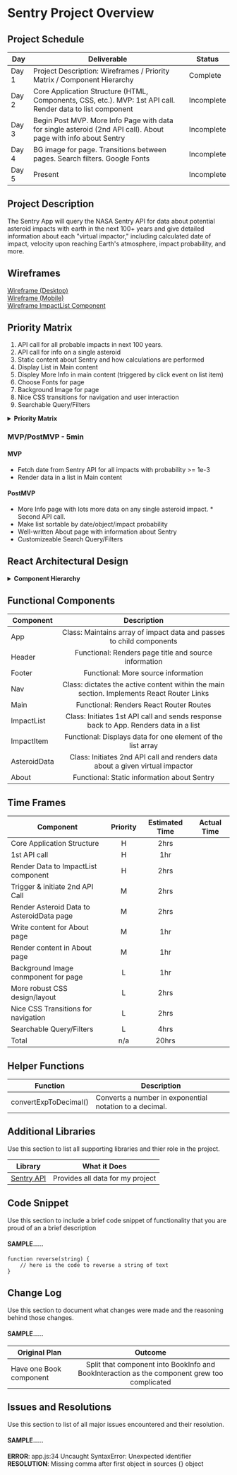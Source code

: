 # Sentry Project Overview

## Project Schedule

|  Day | Deliverable | Status
|---|---| ---|
|Day 1| Project Description: Wireframes / Priority Matrix / Component Hierarchy| Complete
|Day 2| Core Application Structure (HTML, Components, CSS, etc.). MVP: 1st API call. Render data to list component | Incomplete
|Day 3| Begin Post MVP. More Info Page with data for single asteroid (2nd API call). About page with info about Sentry | Incomplete
|Day 4| BG image for page. Transitions between pages. Search filters. Google Fonts | Incomplete
|Day 5| Present | Incomplete

## Project Description

The Sentry App will query the NASA Sentry API for data about potential asteroid impacts with earth in the next 100+ years and give detailed information about each "virtual impactor," including calculated date of impact, velocity upon reaching Earth's atmosphere, impact probability, and more.

## Wireframes

[Wireframe (Desktop)](https://res.cloudinary.com/brian-ogilvie/image/upload/v1547527210/Sentry/Wireframe%20%28Desktop%29.jpg)  
[Wireframe (Mobile)](https://res.cloudinary.com/brian-ogilvie/image/upload/v1547527206/Sentry/Wireframe%20Mobile.jpg)  
[Wireframe ImpactList Component](https://res.cloudinary.com/brian-ogilvie/image/upload/v1547527206/Sentry/Wireframe--Impact%20List%20Component.jpg)

## Priority Matrix

1. API call for all probable impacts in next 100 years.
2. API call for info on a single asteroid
3. Static content about Sentry and how calculations are performed
4. Display List in Main content
5. Displey More Info in main content (triggered by click event on list item)
6. Choose Fonts for page
7. Background Image for page
8. Nice CSS transitions for navigation and user interaction
9. Searchable Query/Filters

<details>
<summary><b>Priority Matrix</b></summary>
<img alt="priority matrix" src="https://res.cloudinary.com/brian-ogilvie/image/upload/v1547527210/Sentry/Priority%20Matrix.jpg" >
</details>

### MVP/PostMVP - 5min
#### MVP 

- Fetch date from Sentry API for all impacts with probability >= 1e-3
- Render data in a list in Main content

#### PostMVP 

- More Info page with lots more data on any single asteroid impact. * Second API call.
- Make list sortable by date/object/impact probability
- Well-written About page with information about Sentry
- Customizeable Search Query/Filters

## React Architectural Design

<details>
	<summary><b>Component Hierarchy</b></summary>
	<img alt="component hierarchy" src="https://res.cloudinary.com/brian-ogilvie/image/upload/v1547528616/Sentry/Component%20Hierarchy.jpg" >
</details>

## Functional Components
| Component | Description | 
| --- | :---: |
|App | Class: Maintains array of impact data and passes to child components |  
| Header | Functional: Renders page title and source information | 
| Footer | Functional: More source information |
| Nav | Class: dictates the active content within the main section. Implements React Router Links |
| Main | Functional: Renders React Router Routes |
| ImpactList | Class: Initiates 1st API call and sends response back to App. Renders data in a list |
| ImpactItem | Functional: Displays data for one element of the list array |
| AsteroidData | Class: Initiates 2nd API call and renders data about a given virtual impactor |
| About | Functional: Static information about Sentry |

## Time Frames
| Component | Priority | Estimated Time | Actual Time |
| --- | :---: |  :---: | :---: |
| Core Application Structure | H | 2hrs| |
| 1st API call | H | 1hr |  |
| Render Data to ImpactList component | H | 2hrs | |
| Trigger & initiate 2nd API Call | M | 2hrs | |
| Render Asteroid Data to AsteroidData page | M | 2hrs | |
| Write content for About page | M | 1hr | |
| Render content in About page | M | 1hr | |
| Background Image conmponent for page | L | 1hr | |
| More robust CSS design/layout | L | 2hrs | |
| Nice CSS Transitions for navigation | L | 2hrs | |
| Searchable Query/Filters | L | 4hrs | |
| Total | n/a | 20hrs |  | 

## Helper Functions
| Function | Description |
| :---: | --- |
| convertExpToDecimal() | Converts a number in exponential notation to a decimal. |


## Additional Libraries
 Use this section to list all supporting libraries and thier role in the project. 
 
| Library | What it Does | 
| --- | :---: |  
| [Sentry API](https://ssd-api.jpl.nasa.gov.sentry.api) | Provides all data for my project | 


## Code Snippet

Use this section to include a brief code snippet of functionality that you are proud of an a brief description  

#### SAMPLE.....
```
function reverse(string) {
	// here is the code to reverse a string of text
}
```

## Change Log
 Use this section to document what changes were made and the reasoning behind those changes.  

#### SAMPLE.....
| Original Plan | Outcome | 
| --- | :---: |  
| Have one Book component | Split that component into BookInfo and BookInteraction as the component grew too complicated | 

## Issues and Resolutions
 Use this section to list of all major issues encountered and their resolution.

#### SAMPLE.....
**ERROR**: app.js:34 Uncaught SyntaxError: Unexpected identifier                                
**RESOLUTION**: Missing comma after first object in sources {} object
